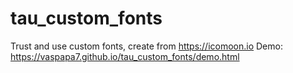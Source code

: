 # tau_custom_fonts
Trust and use custom fonts, create from https://icomoon.io
Demo: https://vaspapa7.github.io/tau_custom_fonts/demo.html
